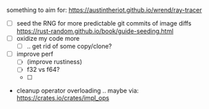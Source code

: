 something to aim for: https://austintheriot.github.io/wrend/ray-tracer

- [ ] seed the RNG for more predictable git commits of image diffs https://rust-random.github.io/book/guide-seeding.html
- [ ] oxidize my code more
  - [ ] .. get rid of some copy/clone?
- [ ] improve perf
  - [ ] (improve rustiness)
  - [ ] f32 vs f64?
  - [ ]
- cleanup operator overloading .. maybe via: https://crates.io/crates/impl_ops
